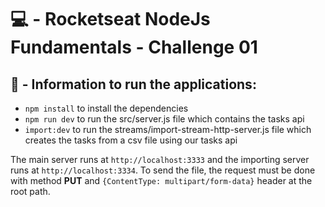# 💻 - Rocketseat NodeJs Fundamentals - Challenge 01

## 🧾 - Information to run the applications:
 - ``npm install`` to install the dependencies
 - ``npm run dev`` to run the src/server.js file which contains the tasks api
 - ``import:dev`` to run the streams/import-stream-http-server.js file which creates the tasks from a csv file using our tasks api

The main server runs at ``http://localhost:3333`` and the importing server runs at ``http://localhost:3334``. To send the file, the request must be done with method **PUT** and ``{ContentType: multipart/form-data}`` header at the root path.